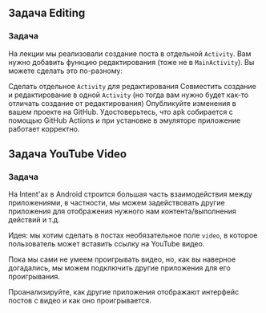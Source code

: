 ## Задача Editing
### Задача
На лекции мы реализовали создание поста в отдельной `Activity`. Вам нужно добавить функцию редактирования (тоже не в `MainActivity`). Вы можете сделать это по-разному:

Сделать отдельное `Activity` для редактирования
Совместить создание и редактирование в одной `Activity` (но тогда вам нужно будет как-то отличать создание от редактирования)
Опубликуйте изменения в вашем проекте на GitHub. Удостоверьтесь, что apk собирается с помощью GitHub Actions и при установке в эмуляторе приложение работает корректно.

## Задача YouTube Video
### Задача
На Intent'ах в Android строится большая часть взаимодействия между приложениями, в частности, мы можем задействовать другие приложения для отображения нужного нам контента/выполнения действий и т.д.

Идея: мы хотим сделать в постах необязательное поле `video`, в которое пользователь может вставить ссылку на YouTube видео.

Пока мы сами не умеем проигрывать видео, но, как вы наверное догадались, мы можем подключить другие приложения для его проигрывания.

Проанализируйте, как другие приложения отображают интерфейс постов с видео и как оно проигрывается.